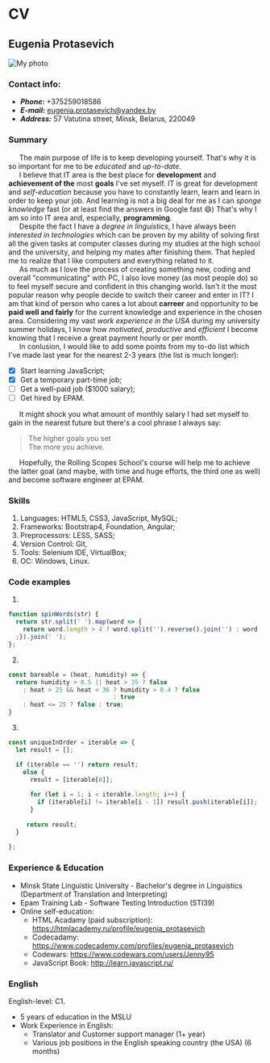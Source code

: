 # CV

## __Eugenia Protasevich__
![My photo](https://avatars2.githubusercontent.com/u/55069868?s=460&v=4)

### __Contact info:__ 
* __*Phone:*__ +375259018586
* __*E-mail:*__ eugenia.protasevich@yandex.by
* __*Address:*__ 57 Vatutina street, Minsk, Belarus, 220049

### __Summary__
`   `The main purpose of life is to keep developing yourself. That's why it is so important for me to be *educated* and *up-to-date*. \
`   `I believe that IT area is the best place for **development** and **achievement of the** most **goals** I've set myself. IT is great for development and *self-education* because you have to constantly learn, learn and learn in order to keep your job. And learning is not a big deal for me as I can *sponge knowledge* fast (or at least find the answers in Google fast  :smile:) That's why I am so into IT area and, especially, **programming**. \
`   `Despite the fact I have a *degree in linguistics*, I have always been *interested in technologies* which can be proven by my ability of solving first all the given tasks at computer classes during my studies at the high school and the university, and helping my mates after finishing them. That hepled me to realize that I like computers and everything related to it.\
`   `As much as I love the process of creating something new, coding and overall "communicating" with PC, I also love money (as most people do) so to feel myself secure and confident in this changing world. Isn't it the most popular reason why people decide to switch their career and enter in IT? I am that kind of person who cares a lot about **carreer** and opportunity 
to be **paid well and fairly** for the current knowledge and experience in the chosen area. Considering my vast *work experience in the USA* during my university summer holidays, I know how *motivated*, *productive* and *efficient* I become knowing that I receive a great payment hourly or per month. \
`   `In conlusion, I would like to add some points from my to-do list which I've made last year for the nearest 2-3 years (the list is much longer):
- [x] Start learning JavaScript;
- [x] Get a temporary part-time job;
- [ ] Get a well-paid job ($1000 salary);
- [ ] Get hired by EPAM.

`   `It might shock you what amount of monthly salary I had set myself to gain in the nearest future but there's a cool phrase I always say: 
> The higher goals you set  
> The more you achieve.

`   `Hopefully, the Rolling Scopes School's course will help me to achieve the latter goal (and maybe, with time and huge efforts, the third one as well) and become software engineer at EPAM.

### __Skills__
1. Languages: HTML5, CSS3, JavaScript, MySQL;
1. Frameworks: Bootstrap4, Foundation, Angular;
1. Preprocessors: LESS, SASS;
1. Version Control: Git, 
1. Tools: Selenium IDE, VirtualBox;
1. OC: Windows, Linux.

### __Code examples__

1.
```javascript
function spinWords(str) {
  return str.split(' ').map(word => {
    return word.length > 4 ? word.split('').reverse().join('') : word
  ;}).join(' ');
};
```
2.
```javascript
const bareable = (heat, humidity) => {
  return humidity > 0.5 || heat > 35 ? false  
    : heat > 25 && heat < 36 ? humidity > 0.4 ? false 
                             : true  
    : heat <= 25 ? false : true;
}
```

3.
```javascript
const uniqueInOrder = iterable => { 
  let result = [];

  if (iterable == '') return result; 
    else {
      result = [iterable[0]];
  
      for (let i = 1; i < iterable.length; i++) {
        if (iterable[i] != iterable[i - 1]) result.push(iterable[i]);
      } 
      
     return result; 
  } 
   
};
```

### __Experience & Education__
* Minsk State Linguistic University - Bachelor's degree in Linguistics (Department of Translation and Interpreting)
* Epam Training Lab - Software Testing Introduction (STI39)
* Online self-education:
  * HTML Acadamy (paid subscription): https://htmlacademy.ru/profile/eugenia_protasevich
  * Codecadamy: https://www.codecademy.com/profiles/eugenia_protasevich
  * Codewars: https://www.codewars.com/users/Jenny95
  * JavaScript Book: http://learn.javascript.ru/

### __English__
English-level: C1. 
- 5 years of education in the MSLU
- Work Experience in English: 
    - Translator and Customer support manager (1+ year)
    - Various job positions in the English speaking country (the USA) (6 months)